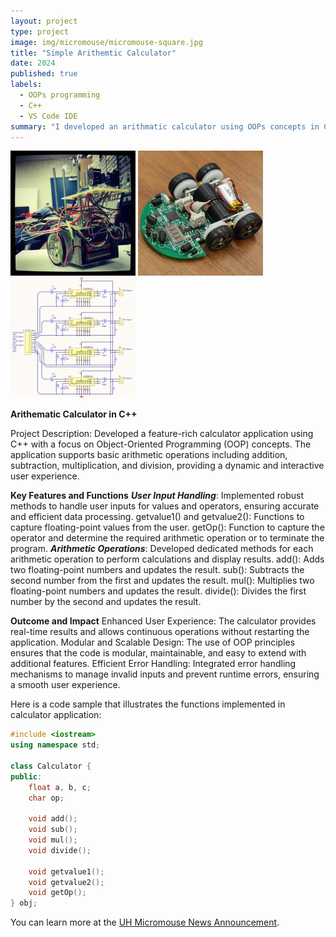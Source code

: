 ```yaml
---
layout: project
type: project
image: img/micromouse/micromouse-square.jpg
title: "Simple Arithemtic Calculator"
date: 2024
published: true
labels:
  - OOPs programming
  - C++
  - VS Code IDE
summary: "I developed an arithmatic calculator using OOPs concepts in C++ to automate day to day mathematical computations at workplace."
---
```


<div class="text-center p-4">
  <img width="200px" src="../img/micromouse/micromouse-robot.png" class="img-thumbnail" >
  <img width="200px" src="../img/micromouse/micromouse-robot-2.jpg" class="img-thumbnail" >
  <img width="200px" src="../img/micromouse/micromouse-circuit.png" class="img-thumbnail" >
</div>

**Arithematic Calculator in C++**

Project Description:
Developed a feature-rich calculator application using C++ with a focus on Object-Oriented Programming (OOP) concepts. The application supports basic arithmetic operations including addition, subtraction, multiplication, and division, providing a dynamic and interactive user experience.

**Key Features and Functions**
***User Input Handling***: Implemented robust methods to handle user inputs for values and operators, ensuring accurate and efficient data processing.
getvalue1() and getvalue2(): Functions to capture floating-point values from the user.
getOp(): Function to capture the operator and determine the required arithmetic operation or to terminate the program.
***Arithmetic Operations***: Developed dedicated methods for each arithmetic operation to perform calculations and display results.
add(): Adds two floating-point numbers and updates the result.
sub(): Subtracts the second number from the first and updates the result.
mul(): Multiplies two floating-point numbers and updates the result.
divide(): Divides the first number by the second and updates the result.

**Outcome and Impact**
Enhanced User Experience: The calculator provides real-time results and allows continuous operations without restarting the application.
Modular and Scalable Design: The use of OOP principles ensures that the code is modular, maintainable, and easy to extend with additional features.
Efficient Error Handling: Integrated error handling mechanisms to manage invalid inputs and prevent runtime errors, ensuring a smooth user experience.

Here is a code sample that illustrates the functions implemented in calculator application:

```cpp
#include <iostream>
using namespace std;

class Calculator {
public:
    float a, b, c;
    char op;

    void add();
    void sub();
    void mul();
    void divide();

    void getvalue1();
    void getvalue2();
    void getOp();
} obj;
```

You can learn more at the [UH Micromouse News Announcement](https://manoa.hawaii.edu/news/article.php?aId=2857).
